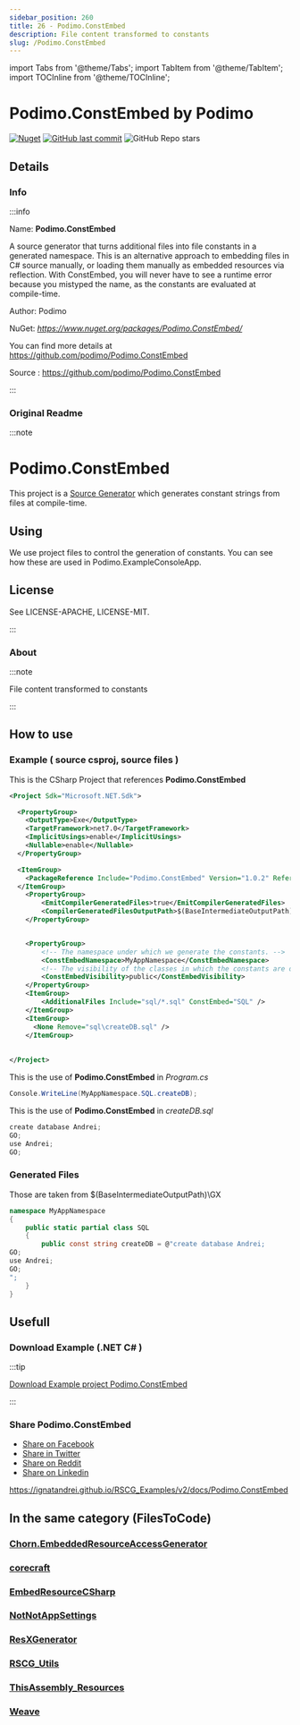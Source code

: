 ```yaml
---
sidebar_position: 260
title: 26 - Podimo.ConstEmbed
description: File content transformed to constants
slug: /Podimo.ConstEmbed
---
```

import Tabs from '@theme/Tabs';
import TabItem from '@theme/TabItem';
import TOCInline from '@theme/TOCInline';

# Podimo.ConstEmbed  by Podimo


<TOCInline toc={toc}  />

[![Nuget](https://img.shields.io/nuget/dt/Podimo.ConstEmbed?label=Podimo.ConstEmbed)](https://www.nuget.org/packages/Podimo.ConstEmbed/)
[![GitHub last commit](https://img.shields.io/github/last-commit/podimo/Podimo.ConstEmbed?label=updated)](https://github.com/podimo/Podimo.ConstEmbed)
![GitHub Repo stars](https://img.shields.io/github/stars/podimo/Podimo.ConstEmbed?style=social)

## Details

### Info
:::info

Name: **Podimo.ConstEmbed**

A source generator that turns additional files into file constants in a generated namespace.
            This is an alternative approach to embedding files in C# source manually,
            or loading them manually as embedded resources via reflection.
            With ConstEmbed, you will never have to see a runtime error because you mistyped the name,
            as the constants are evaluated at compile-time.

Author: Podimo

NuGet: 
*https://www.nuget.org/packages/Podimo.ConstEmbed/*   


You can find more details at https://github.com/podimo/Podimo.ConstEmbed

Source : https://github.com/podimo/Podimo.ConstEmbed

:::

### Original Readme
:::note

# Podimo.ConstEmbed

This project is a [Source Generator](https://docs.microsoft.com/en-us/dotnet/csharp/roslyn-sdk/source-generators-overview) which generates constant strings from files at compile-time.

## Using

We use project files to control the generation of constants.
You can see how these are used in Podimo.ExampleConsoleApp.

## License

See LICENSE-APACHE, LICENSE-MIT.


:::

### About
:::note

File content transformed to constants


:::

## How to use

### Example ( source csproj, source files )

<Tabs>

<TabItem value="csproj" label="CSharp Project">

This is the CSharp Project that references **Podimo.ConstEmbed**
```xml showLineNumbers {11}
<Project Sdk="Microsoft.NET.Sdk">

  <PropertyGroup>
    <OutputType>Exe</OutputType>
    <TargetFramework>net7.0</TargetFramework>
    <ImplicitUsings>enable</ImplicitUsings>
    <Nullable>enable</Nullable>
  </PropertyGroup>

  <ItemGroup>
    <PackageReference Include="Podimo.ConstEmbed" Version="1.0.2" ReferenceOutputAssembly="false" OutputItemType="Analyzer" />
  </ItemGroup>
	<PropertyGroup>
		<EmitCompilerGeneratedFiles>true</EmitCompilerGeneratedFiles>
		<CompilerGeneratedFilesOutputPath>$(BaseIntermediateOutputPath)\GX</CompilerGeneratedFilesOutputPath>
	</PropertyGroup>


	<PropertyGroup>
		<!-- The namespace under which we generate the constants. -->
		<ConstEmbedNamespace>MyAppNamespace</ConstEmbedNamespace>
		<!-- The visibility of the classes in which the constants are declared. -->
		<ConstEmbedVisibility>public</ConstEmbedVisibility>
	</PropertyGroup>
	<ItemGroup>
		<AdditionalFiles Include="sql/*.sql" ConstEmbed="SQL" />
	</ItemGroup>
	<ItemGroup>
	  <None Remove="sql\createDB.sql" />
	</ItemGroup>
	
	
</Project>

```

</TabItem>

  <TabItem value="D:\gth\RSCG_Examples\v2\rscg_examples\Podimo.ConstEmbed\src\PodimoConstEmbedDemo\Program.cs" label="Program.cs" >

  This is the use of **Podimo.ConstEmbed** in *Program.cs*

```csharp showLineNumbers 
Console.WriteLine(MyAppNamespace.SQL.createDB);

```
  </TabItem>

  <TabItem value="D:\gth\RSCG_Examples\v2\rscg_examples\Podimo.ConstEmbed\src\PodimoConstEmbedDemo\sql\createDB.sql" label="createDB.sql" >

  This is the use of **Podimo.ConstEmbed** in *createDB.sql*

```csharp showLineNumbers 
create database Andrei;
GO;
use Andrei;
GO;

```
  </TabItem>

</Tabs>

### Generated Files

Those are taken from $(BaseIntermediateOutputPath)\GX

<Tabs>


<TabItem value="D:\gth\RSCG_Examples\v2\rscg_examples\Podimo.ConstEmbed\src\PodimoConstEmbedDemo\obj\GX\Podimo.ConstEmbed\Podimo.ConstEmbed.ConstEmbedGenerator\SQL.createDB.g.cs" label="SQL.createDB.g.cs" >


```csharp showLineNumbers 
namespace MyAppNamespace
{
    public static partial class SQL
    {
        public const string createDB = @"create database Andrei;
GO;
use Andrei;
GO;
";
    }
}
```

  </TabItem>


</Tabs>

## Usefull

### Download Example (.NET  C# )

:::tip

[Download Example project Podimo.ConstEmbed ](/sources/Podimo.ConstEmbed.zip)

:::


### Share Podimo.ConstEmbed 

<ul>
  <li><a href="https://www.facebook.com/sharer/sharer.php?u=https%3A%2F%2Fignatandrei.github.io%2FRSCG_Examples%2Fv2%2Fdocs%2FPodimo.ConstEmbed&quote=Podimo.ConstEmbed" title="Share on Facebook" target="_blank">Share on Facebook</a></li>
  <li><a href="https://twitter.com/intent/tweet?source=https%3A%2F%2Fignatandrei.github.io%2FRSCG_Examples%2Fv2%2Fdocs%2FPodimo.ConstEmbed&text=Podimo.ConstEmbed:%20https%3A%2F%2Fignatandrei.github.io%2FRSCG_Examples%2Fv2%2Fdocs%2FPodimo.ConstEmbed" target="_blank" title="Tweet">Share in Twitter</a></li>
  <li><a href="http://www.reddit.com/submit?url=https%3A%2F%2Fignatandrei.github.io%2FRSCG_Examples%2Fv2%2Fdocs%2FPodimo.ConstEmbed&title=Podimo.ConstEmbed" target="_blank" title="Submit to Reddit">Share on Reddit</a></li>
  <li><a href="http://www.linkedin.com/shareArticle?mini=true&url=https%3A%2F%2Fignatandrei.github.io%2FRSCG_Examples%2Fv2%2Fdocs%2FPodimo.ConstEmbed&title=Podimo.ConstEmbed&summary=&source=https%3A%2F%2Fignatandrei.github.io%2FRSCG_Examples%2Fv2%2Fdocs%2FPodimo.ConstEmbed" target="_blank" title="Share on LinkedIn">Share on Linkedin</a></li>
</ul>

https://ignatandrei.github.io/RSCG_Examples/v2/docs/Podimo.ConstEmbed

## In the same category (FilesToCode)


### [Chorn.EmbeddedResourceAccessGenerator](/docs/Chorn.EmbeddedResourceAccessGenerator)


### [corecraft](/docs/corecraft)


### [EmbedResourceCSharp](/docs/EmbedResourceCSharp)


### [NotNotAppSettings](/docs/NotNotAppSettings)


### [ResXGenerator](/docs/ResXGenerator)


### [RSCG_Utils](/docs/RSCG_Utils)


### [ThisAssembly_Resources](/docs/ThisAssembly_Resources)


### [Weave](/docs/Weave)

